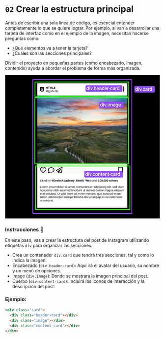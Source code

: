 # `02` Crear la estructura principal

Antes de escribir una sola línea de código, es esencial entender completamente lo que se quiere lograr. Por ejemplo, si van a desarrollar una tarjeta de interfaz como en el ejemplo de la imagen, necesitan hacerse preguntas como:

- ¿Qué elementos va a tener la tarjeta?
- ¿Cuáles son las secciones principales?

Dividir el proyecto en pequeñas partes (como encabezado, imagen, contenido) ayuda a abordar el problema de forma más organizada.

![main-structure](../../assets/main-structure.png)

### Instrucciones 📝

En este paso, vas a crear la estructura del post de Instagram utilizando etiquetas `div` para organizar las secciones. 

- Crea un contenedor `div.card` que tendrá tres secciones, tal y como lo indica la imagen:
- Encabezado (`div.header-card`): Aquí irá el avatar del usuario, su nombre y un menú de opciones.
- Image (`div.image`): Donde se mostrará la imagen principal del post.
- Cuerpo (`div.content-card`): Incluirá los íconos de interacción y la descripción del post.


### Ejemplo:

```html
<div class="card">
  <div class="header-card"></div>
  <div class="image"></div>
  <div class="content-card"></div>
</div>
```